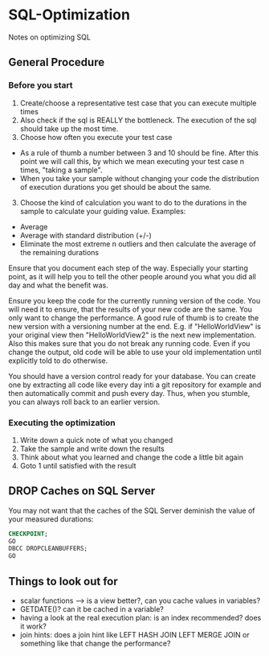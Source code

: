 # SQL-Optimization
Notes on optimizing SQL

## General Procedure

### Before you start

1. Create/choose a representative test case that you can execute multiple times
  1. Also check if the sql is REALLY the bottleneck. The execution of the sql should take up the most time.
2. Choose how often you execute your test case
  - As a rule of thumb a number between 3 and 10 should be fine. After this point we will call this, by which we mean executing your test case n times, "taking a sample".
  - When you take your sample without changing your code the distribution of execution durations you get should be about the same.
3. Choose the kind of calculation you want to do to the durations in the sample to calculate your guiding value. Examples:
  - Average
  - Average with standard distribution (+/-)
  - Eliminate the most extreme n outliers and then calculate the average of the remaining durations

Ensure that you document each step of the way. Especially your starting point, as it will help you to tell the other people around you what you did all day and what the benefit was.

Ensure you keep the code for the currently running version of the code. You will need it to ensure, that the results of your new code are the same. You only want to change the performance. A good rule of thumb is to create the new version with a versioning number at the end. E.g. if "HelloWorldView" is your original view then "HelloWorldView2" is the next new implementation. Also this makes sure that you do not break any running code. Even if you change the output, old code will be able to use your old implementation until explicitly told to do otherwise.

You should have a version control ready for your database. You can create one by extracting all code like every day inti a git repository for example and then automatically commit and push every day. Thus, when you stumble, you can always roll back to an earlier version.

### Executing the optimization

1. Write down a quick note of what you changed
2. Take the sample and write down the results
3. Think about what you learned and change the code a little bit again
4. Goto 1 until satisfied with the result


## DROP Caches on SQL Server

You may not want that the caches of the SQL Server deminish the value of your measured durations:

```sql
CHECKPOINT; 
GO 
DBCC DROPCLEANBUFFERS; 
GO
```

## Things to look out for

- scalar functions --> is a view better?, can you cache values in variables?
- GETDATE()? can it be cached in a variable?
- having a look at the real execution plan: is an index recommended? does it work?
- join hints: does a join hint like LEFT HASH JOIN LEFT MERGE JOIN or something like that change the performance?
